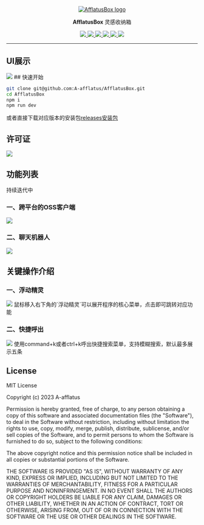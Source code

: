 <p align="center">
    <a href="https://afflatus.wang" target="_blank" rel="noopener noreferrer">
        <img src="https://afflatus-wj.oss-cn-beijing.aliyuncs.com/logo/logo/afflatus%20%282%29.png?Expires=1693405364&OSSAccessKeyId=TMP.3Khrj51nboBvEdHCnMhvp2SeKHJmnyTxXmcrDsR6a4nvbk2rjWTuaoJGqBRTNCdhBpPr66yVRX1RhH8b1PAxr2Rx7bAhAW&Signature=TltQxNHpk9KHy12nKpNjsfVpcgw%3D" alt="AfflatusBox logo" />
    </a>
</p>
<p align="center"><b>AfflatusBox</b> 灵感收纳箱</p>
<p align="center">
<a href="https://opensource.org/licenses/MIT">
<img src="https://img.shields.io/badge/license-MIT-_red.svg">
</a>
<!-- <a href="https://github.com/A-afflatus/AfflatusBox/releases">
<img alt="GitHub releases" src="https://img.shields.io/github/release/A-afflatus/AfflatusBox.svg?style=flat-square&include_prereleases" />
</a> -->
<a href="#">
<img src="https://img.shields.io/github/stars/A-afflatus/AfflatusBox?color=%231890FF&style=flat-square" >
</a>
<a href="#">
<img  src="https://img.shields.io/github/last-commit/A-afflatus/AfflatusBox.svg?style=flat-square" />
</a>
<a href="#">
<img  src="https://img.shields.io/badge/support-mac_win_linux-pink" />
</a>
<a href="#">
<img  src="https://img.shields.io/github/package-json/version/A-afflatus/AfflatusBox/main" />
</a>
<a href="#">
<img  src="https://img.shields.io/badge/node-^v16.19.0-blue" />
</a>

------------------------------

## UI展示

<img  src="https://afflatus-wj.oss-cn-beijing.aliyuncs.com/MyTool/homepage.png" />
## 快速开始

```bash
git clone git@github.com:A-afflatus/AfflatusBox.git
cd AfflatusBox
npm i
npm run dev
```
或者直接下载对应版本的安装包[releases安装包](https://github.com/A-afflatus/AfflatusBox/releases)

## 许可证

<img src="https://img.shields.io/badge/license-MIT-_red.svg">

## 功能列表

持续迭代中

### 一、跨平台的OSS客户端

<img src="https://afflatus-wj.oss-cn-beijing.aliyuncs.com/MyTool/s3client.jpg">

### 二、聊天机器人

<img src="https://afflatus-wj.oss-cn-beijing.aliyuncs.com/MyTool/chatrobot.jpg">

## 关键操作介绍

### 一、浮动精灵

<img src="https://afflatus-wj.oss-cn-beijing.aliyuncs.com/MyTool/houvermenu.jpg">
鼠标移入右下角的`浮动精灵`可以展开程序的核心菜单，点击即可跳转对应功能

### 二、快捷呼出

<img src="https://afflatus-wj.oss-cn-beijing.aliyuncs.com/MyTool/shortcutkey.jpg">
使用command+k或者ctrl+k呼出快捷搜索菜单，支持模糊搜索，默认最多展示五条

## License

MIT License

Copyright (c) 2023 A-afflatus

Permission is hereby granted, free of charge, to any person obtaining a copy
of this software and associated documentation files (the "Software"), to deal
in the Software without restriction, including without limitation the rights
to use, copy, modify, merge, publish, distribute, sublicense, and/or sell
copies of the Software, and to permit persons to whom the Software is
furnished to do so, subject to the following conditions:

The above copyright notice and this permission notice shall be included in all
copies or substantial portions of the Software.

THE SOFTWARE IS PROVIDED "AS IS", WITHOUT WARRANTY OF ANY KIND, EXPRESS OR
IMPLIED, INCLUDING BUT NOT LIMITED TO THE WARRANTIES OF MERCHANTABILITY,
FITNESS FOR A PARTICULAR PURPOSE AND NONINFRINGEMENT. IN NO EVENT SHALL THE
AUTHORS OR COPYRIGHT HOLDERS BE LIABLE FOR ANY CLAIM, DAMAGES OR OTHER
LIABILITY, WHETHER IN AN ACTION OF CONTRACT, TORT OR OTHERWISE, ARISING FROM,
OUT OF OR IN CONNECTION WITH THE SOFTWARE OR THE USE OR OTHER DEALINGS IN THE
SOFTWARE.